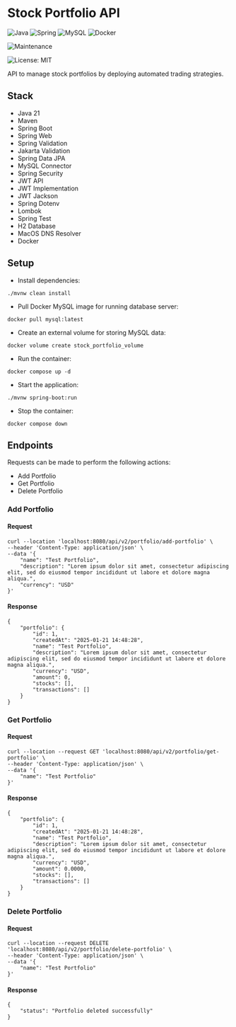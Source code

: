 # Stock Portfolio API

![Java](https://img.shields.io/badge/java-%23ED8B00.svg?style=for-the-badge&logo=openjdk&logoColor=white) ![Spring](https://img.shields.io/badge/spring-%236DB33F.svg?style=for-the-badge&logo=spring&logoColor=white) ![MySQL](https://img.shields.io/badge/mysql-4479A1.svg?style=for-the-badge&logo=mysql&logoColor=white) ![Docker](https://img.shields.io/badge/docker-%230db7ed.svg?style=for-the-badge&logo=docker&logoColor=white)

![Maintenance](https://img.shields.io/badge/Maintained%3F-yes-green.svg)

![License: MIT](https://img.shields.io/badge/License-MIT-yellow.svg)

API to manage stock portfolios by deploying automated trading strategies.

## Stack

- Java 21
- Maven
- Spring Boot
- Spring Web
- Spring Validation
- Jakarta Validation
- Spring Data JPA
- MySQL Connector
- Spring Security
- JWT API
- JWT Implementation
- JWT Jackson
- Spring Dotenv
- Lombok
- Spring Test
- H2 Database
- MacOS DNS Resolver
- Docker

## Setup

- Install dependencies:

```
./mvnw clean install
```

- Pull Docker MySQL image for running database server:

```
docker pull mysql:latest
```

- Create an external volume for storing MySQL data:

```
docker volume create stock_portfolio_volume
```

- Run the container:

```
docker compose up -d
```

- Start the application:

```
./mvnw spring-boot:run
```

- Stop the container:

```
docker compose down
```

## Endpoints

Requests can be made to perform the following actions:

- Add Portfolio
- Get Portfolio
- Delete Portfolio

### Add Portfolio

#### Request

```
curl --location 'localhost:8080/api/v2/portfolio/add-portfolio' \
--header 'Content-Type: application/json' \
--data '{
    "name": "Test Portfolio",
    "description": "Lorem ipsum dolor sit amet, consectetur adipiscing elit, sed do eiusmod tempor incididunt ut labore et dolore magna aliqua.",
    "currency": "USD"
}'
```

#### Response

```
{
    "portfolio": {
        "id": 1,
        "createdAt": "2025-01-21 14:48:28",
        "name": "Test Portfolio",
        "description": "Lorem ipsum dolor sit amet, consectetur adipiscing elit, sed do eiusmod tempor incididunt ut labore et dolore magna aliqua.",
        "currency": "USD",
        "amount": 0,
        "stocks": [],
        "transactions": []
    }
}
```

### Get Portfolio

#### Request

```
curl --location --request GET 'localhost:8080/api/v2/portfolio/get-portfolio' \
--header 'Content-Type: application/json' \
--data '{
    "name": "Test Portfolio"
}'
```

#### Response

```
{
    "portfolio": {
        "id": 1,
        "createdAt": "2025-01-21 14:48:28",
        "name": "Test Portfolio",
        "description": "Lorem ipsum dolor sit amet, consectetur adipiscing elit, sed do eiusmod tempor incididunt ut labore et dolore magna aliqua.",
        "currency": "USD",
        "amount": 0.0000,
        "stocks": [],
        "transactions": []
    }
}
```

### Delete Portfolio

#### Request

```
curl --location --request DELETE 'localhost:8080/api/v2/portfolio/delete-portfolio' \
--header 'Content-Type: application/json' \
--data '{
    "name": "Test Portfolio"
}'
```

#### Response

```
{
    "status": "Portfolio deleted successfully"
}
```
